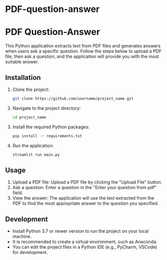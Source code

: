 # PDF-question-answer
# PDF Question-Answer 

This Python application extracts text from PDF files and generates answers when users ask a specific question. Follow the steps below to upload a PDF file, then ask a question, and the application will provide you with the most suitable answer.

## Installation

1. Clone the project:

    ```bash
    git clone https://github.com/username/project_name.git
    ```

2. Navigate to the project directory:

    ```bash
    cd project_name
    ```

3. Install the required Python packages:

    ```bash
    pip install -r requirements.txt
    ```

4. Run the application:

    ```bash
    streamlit run main.py
    ```

## Usage

1. Upload a PDF file: Upload a PDF file by clicking the "Upload File" button.
2. Ask a question: Enter a question in the "Enter your question from pdf" field.
3. View the answer: The application will use the text extracted from the PDF to find the most appropriate answer to the question you specified.

## Development

- Install Python 3.7 or newer version to run the project on your local machine.
- It is recommended to create a virtual environment, such as Anaconda.
- You can edit the project files in a Python IDE (e.g., PyCharm, VSCode) for development.


